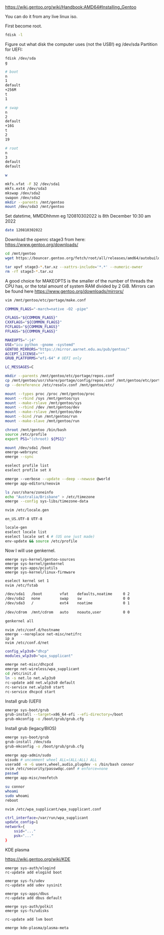 

<https://wiki.gentoo.org/wiki/Handbook:AMD64#Installing_Gentoo>

You can do it from any live linux iso.

First become root.

```bash
fdisk -l
```

Figure out what disk the computer uses (not the USB!) eg /dev/sda
Partition for UEFI:

```bash
fdisk /dev/sda
g

# boot
n
1
default
+256M
t
1

# swap
n
2
default
+16G
t
2
19

# root
n
3
default
default

w
```


```bash
mkfs.vfat -F 32 /dev/sda1
mkfs.ext4 /dev/sda3
mkswap /dev/sda2
swapon /dev/sda2
mkdir --parents /mnt/gentoo
mount /dev/sda3 /mnt/gentoo
```


Set datetime, MMDDhhmm  eg 120810302022  is 8th December 10:30 am 2022

```bash
date 120810302022
```

Download the openrc stage3 from here: <https://www.gentoo.org/downloads/>

```bash
cd /mnt/gentoo
wget https://bouncer.gentoo.org/fetch/root/all/releases/amd64/autobuilds/20221205T133149Z/stage3-amd64-openrc-20221205T133149Z.tar.xz

tar xpvf stage3-*.tar.xz --xattrs-include='*.*' --numeric-owner
rm -rf stage3-*.tar.xz
```


A good choice for MAKEOPTS is the smaller of the number of threads the CPU has, or the total amount of system RAM divided by 2 GiB.
Mirrors can be found here <https://www.gentoo.org/downloads/mirrors/>

```bash
vim /mnt/gentoo/etc/portage/make.conf
```

```bash
COMMON_FLAGS="-march=native -O2 -pipe"

CFLAGS="${COMMON_FLAGS}"
CXXFLAGS="${COMMON_FLAGS}"
FCFLAGS="${COMMON_FLAGS}"
FFLAGS="${COMMON_FLAGS}"

MAKEOPTS="-j4"
USE="icu python -gnome -systemd"
GENTOO_MIRRORS="https://mirror.aarnet.edu.au/pub/gentoo/"
ACCEPT_LICENSE="*"
GRUB_PLATFORMS="efi-64" # UEFI only

LC_MESSAGES=C
```


```bash
mkdir --parents /mnt/gentoo/etc/portage/repos.conf
cp /mnt/gentoo/usr/share/portage/config/repos.conf /mnt/gentoo/etc/portage/repos.conf/gentoo.conf
cp --dereference /etc/resolv.conf /mnt/gentoo/etc/

mount --types proc /proc /mnt/gentoo/proc
mount --rbind /sys /mnt/gentoo/sys
mount --make-rslave /mnt/gentoo/sys
mount --rbind /dev /mnt/gentoo/dev
mount --make-rslave /mnt/gentoo/dev
mount --bind /run /mnt/gentoo/run
mount --make-slave /mnt/gentoo/run

chroot /mnt/gentoo /bin/bash
source /etc/profile
export PS1="(chroot) ${PS1}"

mount /dev/sda1 /boot
emerge-webrsync
emerge --sync
```


```bash
eselect profile list
eselect profile set X
```

```bash
emerge --verbose --update --deep --newuse @world
emerge app-editors/neovim
```


```bash
ls /usr/share/zoneinfo
echo "Australia/Brisbane" > /etc/timezone
emerge --config sys-libs/timezone-data
```

```bash
nvim /etc/locale.gen
```

```
en_US.UTF-8 UTF-8
```

```bash
locale-gen
eselect locale list
eselect locale set 4 # (US one just made)
env-update && source /etc/profile
```

Now I will use genkernel.

```
emerge sys-kernel/gentoo-sources
emerge sys-kernel/genkernel
emerge sys-apps/pciutils
emerge sys-kernel/linux-firmware
```


```bash
eselect kernel set 1
nvim /etc/fstab
```

```bash
/dev/sda1   /boot        vfat    defaults,noatime     0 2
/dev/sda2   none         swap    sw                   0 0
/dev/sda3   /            ext4    noatime              0 1
  
/dev/cdrom  /mnt/cdrom   auto    noauto,user          0 0
```

```bash
genkernel all
```


```
nvim /etc/conf.d/hostname
emerge --noreplace net-misc/netifrc 
ip a
nvim /etc/conf.d/net
```

```bash
config_wlp3s0="dhcp"
modules_wlp3s0="wpa_supplicant"
```

```bash
emerge net-misc/dhcpcd
emerge net-wireless/wpa_supplicant
cd /etc/init.d
ln -s net.lo net.wlp3s0
rc-update add net.wlp3s0 default
rc-service net.wlp3s0 start
rc-service dhcpcd start
```


Install grub (UEFI)
```bash
emerge sys-boot/grub
grub-install --target=x86_64-efi --efi-directory=/boot
grub-mkconfig -o /boot/grub/grub.cfg
```

Install grub (legacy/BIOS)
```bash
emerge sys-boot/grub
grub-install /dev/sda
grub-mkconfig -o /boot/grub/grub.cfg
```


```bash
emerge app-admin/sudo
visudo # uncomment wheel ALL=(ALL:ALL) ALL
useradd -m -G users,wheel,audio,plugdev -s /bin/bash connor
nvim /etc/security/passwdqc.conf # enforce=none
passwd
emerge app-misc/neofetch

su connor
whoami
sudo whoami
reboot
```


```
nvim /etc/wpa_supplicant/wpa_supplicant.conf
```

```bash
ctrl_interface=/var/run/wpa_supplicant
update_config=1
network={
	ssid="..."
	psk="..."
}
```


KDE plasma

<https://wiki.gentoo.org/wiki/KDE>

```
emerge sys-auth/elogind
rc-update add elogind boot

emerge sys-fs/udev
rc-update add udev sysinit

emerge sys-apps/dbus
rc-update add dbus default

emerge sys-auth/polkit
emerge sys-fs/udisks

rc-update add lvm boot

emerge kde-plasma/plasma-meta
```

